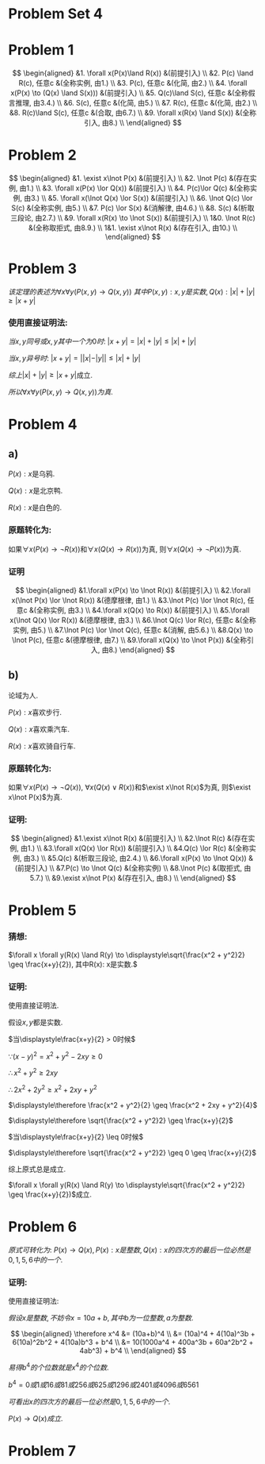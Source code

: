 # Problem Set 4

# Problem 1
$$
\begin{aligned}
&1. \forall x(P(x)\land R(x))   &(前提引入) \\
&2. P(c) \land R(c), 任意c   &(全称实例, 由1.) \\
&3. P(c), 任意c  &(化简, 由2.) \\
&4. \forall x(P(x) \to (Q(x) \land S(x)))   &(前提引入) \\
&5. Q(c)\land S(c), 任意c   &(全称假言推理, 由3.4.) \\
&6. S(c), 任意c  &(化简, 由5.) \\
&7. R(c), 任意c  &(化简, 由2.) \\
&8. R(c)\land S(c), 任意c  &(合取, 由6.7.) \\
&9. \forall x(R(x) \land S(x))  &(全称引入, 由8.) \\
\end{aligned}
$$


# Problem 2

$$
\begin{aligned}
&1. \exist x\lnot P(x)  &(前提引入) \\
&2. \lnot P(c)  &(存在实例, 由1.)  \\
&3. \forall x(P(x) \lor Q(x))  &(前提引入)  \\
&4. P(c)\lor Q(c)  &(全称实例, 由3.)  \\
&5. \forall x(\lnot Q(x) \lor S(x))  &(前提引入)  \\
&6. \lnot Q(c) \lor S(c)  &(全称实例, 由5.)  \\
&7. P(c) \lor S(x)  &(消解律, 由4.6.) \\
&8. S(c)  &(析取三段论, 由2.7.) \\
&9. \forall x(R(x) \to \lnot S(x))  &(前提引入)  \\
1&0. \lnot R(c)  &(全称取拒式, 由8.9.) \\
1&1. \exist x\lnot R(x)  &(存在引入, 由10.)  \\
\end{aligned}
$$


# Problem 3

$该定理的表述为\forall x \forall y(P(x, y) \to Q(x, y))$
$其中P(x, y): x, y是实数, Q(x): |x| + |y| \geq |x+y|$

### 使用直接证明法:

$当x, y同号或x,y其中一个为0时:$
$|x + y| = |x| + |y| \leq |x| + |y|$ 

$当x, y异号时:$
$|x + y| = ||x| - |y|| \leq |x| + |y|$

$综上|x| + |y| \geq |x+y|$成立.

$所以\forall x \forall y(P(x, y) \to Q(x, y))为真.$


# Problem 4

## a)

$P(x): x$是乌鸦.

$Q(x): x$是北京鸭.

$R(x): x$是白色的.

### 原题转化为:

如果$\forall x(P(x) \to \lnot R(x))$和$\forall x(Q(x) \to R(x))$为真, 则$\forall x(Q(x) \to \lnot P(x))$为真.

### 证明

$$
\begin{aligned}
&1.\forall x(P(x) \to \lnot R(x))  &(前提引入) \\
&2.\forall x(\lnot P(x) \lor \lnot R(x))  &(德摩根律, 由1.) \\
&3.\lnot P(c) \lor \lnot R(c), 任意c  &(全称实例, 由3.)  \\
&4.\forall x(Q(x) \to R(x))  &(前提引入)  \\
&5.\forall x(\lnot Q(x) \lor R(x))  &(德摩根律, 由3.) \\
&6.\lnot Q(c) \lor R(c), 任意c  &(全称实例, 由5.) \\
&7.\lnot P(c) \lor \lnot Q(c), 任意c  &(消解, 由5.6.) \\
&8.Q(x) \to \lnot P(c), 任意c  &(德摩根律, 由7.)  \\
&9.\forall x(Q(x) \to \lnot P(x))  &(全称引入, 由8.)
\end{aligned}
$$

## b)

论域为人.

$P(x): x$喜欢步行.

$Q(x): x$喜欢乘汽车.

$R(x): x$喜欢骑自行车.

### 原题转化为:

如果$\forall x(P(x) \to \lnot Q(x))$, $\forall x(Q(x) \lor R(x))$和$\exist x\lnot R(x)$为真, 则$\exist x\lnot P(x)$为真.

### 证明:

$$
\begin{aligned}
&1.\exist x\lnot R(x)  &(前提引入) \\
&2.\lnot R(c)  &(存在实例, 由1.)  \\
&3.\forall x(Q(x) \lor R(x))  &(前提引入)  \\
&4.Q(c) \lor R(c)  &(全称实例, 由3.)  \\
&5.Q(c)  &(析取三段论, 由2.4.) \\
&6.\forall x(P(x) \to \lnot Q(x)) &(前提引入) \\
&7.P(c) \to \lnot Q(c)  &(全称实例)  \\
&8.\lnot P(c)  &(取拒式, 由5.7.)  \\
&9.\exist x\lnot P(x)  &(存在引入, 由8.) \\
\end{aligned}
$$


# Problem 5

### 猜想:

$\forall x \forall y(R(x) \land R(y) \to \displaystyle\sqrt{\frac{x^2 + y^2}2} \geq \frac{x+y}{2}), 其中R(x): x是实数.$

### 证明:

使用直接证明法.

假设$x, y$都是实数.

$当\displaystyle\frac{x+y}{2} > 0时候$

$\because (x-y)^2=x^2+y^2-2xy \geq 0$

$\therefore x^2+y^2 \geq 2xy$

$\therefore 2x^2 + 2y^2 \geq x^2 + 2xy + y^2$

$\displaystyle\therefore \frac{x^2 + y^2}{2} \geq \frac{x^2 + 2xy + y^2}{4}$

$\displaystyle\therefore \sqrt{\frac{x^2 + y^2}2} \geq \frac{x+y}{2}$

$当\displaystyle\frac{x+y}{2} \leq 0时候$

$\displaystyle\therefore \sqrt{\frac{x^2 + y^2}2} \geq 0 \geq \frac{x+y}{2}$

综上原式总是成立.

$\forall x \forall y(R(x) \land R(y) \to \displaystyle\sqrt{\frac{x^2 + y^2}2} \geq \frac{x+y}{2})$成立.


# Problem 6

$原式可转化为:$
$P(x) \to Q(x), P(x): x是整数, Q(x): x的四次方的最后一位必然是0,1,5,6中的一个.$

### 证明:

使用直接证明法:

$假设x是整数, 不妨令x=10a+b, 其中b为一位整数, a为整数.$

$$
\begin{aligned}
\therefore x^4 &= (10a+b)^4 \\
&= (10a)^4 + 4(10a)^3b + 6(10a)^2b^2 + 4(10a)b^3 + b^4 \\
&= 10(1000a^4 + 400a^3b + 60a^2b^2 + 4ab^3) + b^4 \\
\end{aligned}
$$

$易得b^4的个位数就是x^4的个位数.$

$b^4=0 或 1 或 16 或 81 或 256 或 625 或 1296 或 2401 或 4096 或 6561$

$可看出x的四次方的最后一位必然是0,1,5,6中的一个.$

$P(x) \to Q(x)成立.$


# Problem 7

